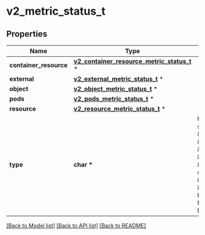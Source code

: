 # v2_metric_status_t

## Properties
Name | Type | Description | Notes
------------ | ------------- | ------------- | -------------
**container_resource** | [**v2_container_resource_metric_status_t**](v2_container_resource_metric_status.md) \* |  | [optional] 
**external** | [**v2_external_metric_status_t**](v2_external_metric_status.md) \* |  | [optional] 
**object** | [**v2_object_metric_status_t**](v2_object_metric_status.md) \* |  | [optional] 
**pods** | [**v2_pods_metric_status_t**](v2_pods_metric_status.md) \* |  | [optional] 
**resource** | [**v2_resource_metric_status_t**](v2_resource_metric_status.md) \* |  | [optional] 
**type** | **char \*** | type is the type of metric source.  It will be one of \&quot;ContainerResource\&quot;, \&quot;External\&quot;, \&quot;Object\&quot;, \&quot;Pods\&quot; or \&quot;Resource\&quot;, each corresponds to a matching field in the object. Note: \&quot;ContainerResource\&quot; type is available on when the feature-gate HPAContainerMetrics is enabled | 

[[Back to Model list]](../README.md#documentation-for-models) [[Back to API list]](../README.md#documentation-for-api-endpoints) [[Back to README]](../README.md)


